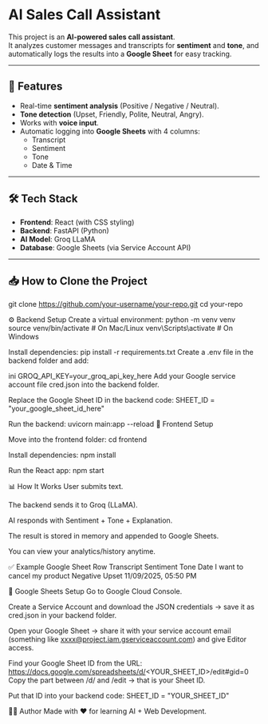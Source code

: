 # AI Sales Call Assistant  

This project is an **AI-powered sales call assistant**.  
It analyzes customer messages and transcripts for **sentiment** and **tone**, and automatically logs the results into a **Google Sheet** for easy tracking.  

---

## 🚀 Features
- Real-time **sentiment analysis** (Positive / Negative / Neutral).  
- **Tone detection** (Upset, Friendly, Polite, Neutral, Angry).  
- Works with **voice input**.  
- Automatic logging into **Google Sheets** with 4 columns:  
  - Transcript  
  - Sentiment  
  - Tone  
  - Date & Time  

---

## 🛠️ Tech Stack
- **Frontend**: React (with CSS styling)  
- **Backend**: FastAPI (Python)  
- **AI Model**: Groq LLaMA  
- **Database**: Google Sheets (via Service Account API)  

---

## 📥 How to Clone the Project
git clone https://github.com/your-username/your-repo.git
cd your-repo

⚙️ Backend Setup
Create a virtual environment:
python -m venv venv
source venv/bin/activate   # On Mac/Linux
venv\Scripts\activate      # On Windows

Install dependencies:
pip install -r requirements.txt
Create a .env file in the backend folder and add:

ini
GROQ_API_KEY=your_groq_api_key_here
Add your Google service account file cred.json into the backend folder.

Replace the Google Sheet ID in the backend code:
SHEET_ID = "your_google_sheet_id_here"

Run the backend:
uvicorn main:app --reload
🎨 Frontend Setup

Move into the frontend folder:
cd frontend

Install dependencies:
npm install

Run the React app:
npm start

📊 How It Works
User submits text.

The backend sends it to Groq (LLaMA).

AI responds with Sentiment + Tone + Explanation.

The result is stored in memory and appended to Google Sheets.

You can view your analytics/history anytime.

✅ Example Google Sheet Row
Transcript	Sentiment	Tone	Date
I want to cancel my product	Negative	Upset	11/09/2025, 05:50 PM

📗 Google Sheets Setup
Go to Google Cloud Console.

Create a Service Account and download the JSON credentials → save it as cred.json in your backend folder.

Open your Google Sheet → share it with your service account email (something like xxxx@project.iam.gserviceaccount.com) and give Editor access.

Find your Google Sheet ID from the URL:
https://docs.google.com/spreadsheets/d/<YOUR_SHEET_ID>/edit#gid=0
Copy the part between /d/ and /edit → that is your Sheet ID.

Put that ID into your backend code:
SHEET_ID = "YOUR_SHEET_ID"

👨‍💻 Author
Made with ❤️ for learning AI + Web Development.


